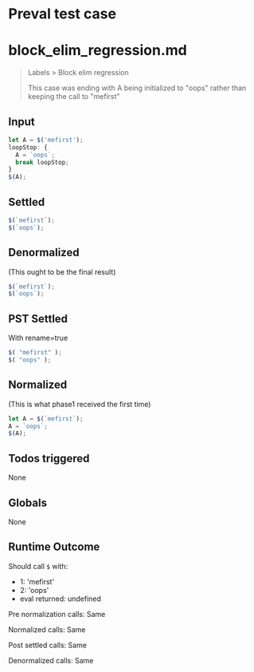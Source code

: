 # Preval test case

# block_elim_regression.md

> Labels > Block elim regression
>
> This case was ending with A being initialized to "oops" rather than keeping the call to "mefirst"

## Input

`````js filename=intro
let A = $('mefirst');
loopStop: {
  A = `oops`;
  break loopStop;
}
$(A);
`````


## Settled


`````js filename=intro
$(`mefirst`);
$(`oops`);
`````


## Denormalized
(This ought to be the final result)

`````js filename=intro
$(`mefirst`);
$(`oops`);
`````


## PST Settled
With rename=true

`````js filename=intro
$( "mefirst" );
$( "oops" );
`````


## Normalized
(This is what phase1 received the first time)

`````js filename=intro
let A = $(`mefirst`);
A = `oops`;
$(A);
`````


## Todos triggered


None


## Globals


None


## Runtime Outcome


Should call `$` with:
 - 1: 'mefirst'
 - 2: 'oops'
 - eval returned: undefined

Pre normalization calls: Same

Normalized calls: Same

Post settled calls: Same

Denormalized calls: Same
